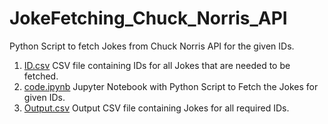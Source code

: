 # JokeFetching_Chuck_Norris_API
Python Script to fetch Jokes from Chuck Norris API for the given IDs.

 1. [ID.csv](https://github.com/the-stranded-alien/JokeFetching_Chuck_Norris_API/blob/master/ID.csv) CSV file containing IDs for all Jokes that are needed to be fetched.
 2. [code.ipynb](https://github.com/the-stranded-alien/JokeFetching_Chuck_Norris_API/blob/master/code.ipynb) Jupyter Notebook with Python Script to Fetch the Jokes for given IDs.
 3. [Output.csv](https://github.com/the-stranded-alien/JokeFetching_Chuck_Norris_API/blob/master/Output.csv) Output CSV file containing Jokes for all required IDs.
